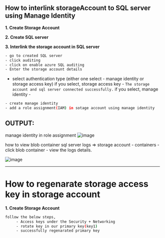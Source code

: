 ## How to interlink storageAccount to SQL server using Manage Identity

**1. Create Storage Account**

**2. Create SQL server**

**3. Interlink the storage account in SQL server** 
 ```bash
 - go to created SQL server 
 - click auditing 
 - click on enable azure SQL auditing 
 - Enter the storage account details  
 ```
  - select authentication type (either one select - manage identity or storage access key)
 if you select, storage access key - `The storage account and sql server connected successfully.`
 if you select, manage identity - 

 ```bash  
 - create manage identity
 - add a role assignment(IAM) in sotage account using manage identity
 ```
**OUTPUT:**
------------

manage identity in role assignment
![image](https://user-images.githubusercontent.com/91359308/174346490-abe4f36d-f8a3-4aae-9d37-15e5749f7b1b.png)

how to view blob container sql server logs => storage account - containers - click blob container - view the logs details.

![image](https://user-images.githubusercontent.com/91359308/174347256-a080e5a9-a338-4f16-9d73-8cda17350f59.png)



 ---
 
 # How to regenarate storage access key in storage account
 
 **1. Create Storage Account**
 ```bash
 follow the below steps,
      - Access keys under the Security + Networking 
      - rotate key in our primary key(key1) 
      - successfully regenarated primary key
  ```
 
